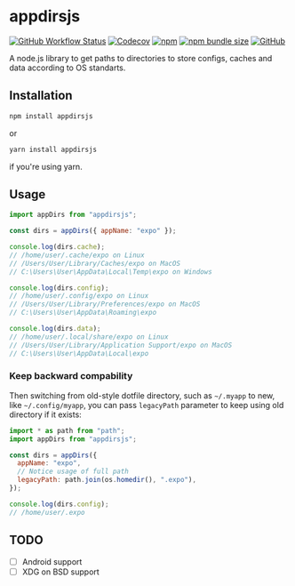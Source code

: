 # appdirsjs

[![GitHub Workflow Status](https://img.shields.io/github/workflow/status/codingjerk/appdirsjs/ci)](https://github.com/codingjerk/appdirsjs/actions)
[![Codecov](https://img.shields.io/codecov/c/gh/codingjerk/appdirsjs)](https://codecov.io/gh/codingjerk/appdirsjs)
[![npm](https://img.shields.io/npm/v/appdirsjs)](https://www.npmjs.com/package/appdirsjs)
[![npm bundle size](https://img.shields.io/bundlephobia/min/appdirsjs)](https://www.npmjs.com/package/appdirsjs)
[![GitHub](https://img.shields.io/badge/license-MIT-blue)](https://github.com/codingjerk/appdirsjs/blob/master/_LICENSE.md)

A node.js library to get paths to directories to store configs, caches and data according to OS standarts.

## Installation

```sh
npm install appdirsjs
```

or

```sh
yarn install appdirsjs
```

if you're using yarn.

## Usage

```javascript
import appDirs from "appdirsjs";

const dirs = appDirs({ appName: "expo" });

console.log(dirs.cache);
// /home/user/.cache/expo on Linux
// /Users/User/Library/Caches/expo on MacOS
// C:\Users\User\AppData\Local\Temp\expo on Windows

console.log(dirs.config);
// /home/user/.config/expo on Linux
// /Users/User/Library/Preferences/expo on MacOS
// C:\Users\User\AppData\Roaming\expo

console.log(dirs.data);
// /home/user/.local/share/expo on Linux
// /Users/User/Library/Application Support/expo on MacOS
// C:\Users\User\AppData\Local\expo
```

### Keep backward compability

Then switching from old-style dotfile directory,
such as `~/.myapp` to new, like `~/.config/myapp`,
you can pass `legacyPath` parameter
to keep using old directory if it exists:

```javascript
import * as path from "path";
import appDirs from "appdirsjs";

const dirs = appDirs({
  appName: "expo",
  // Notice usage of full path
  legacyPath: path.join(os.homedir(), ".expo"),
});

console.log(dirs.config);
// /home/user/.expo
```

## TODO

- [ ] Android support
- [ ] XDG on BSD support
